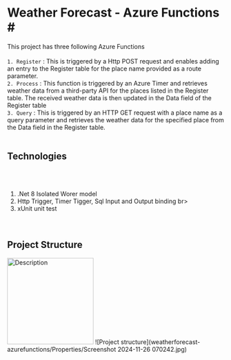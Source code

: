 # Weather Forecast  - Azure Functions <span>#</span>

This project has three following Azure Functions <br><br>
`1. Register` : This is triggered by a Http POST request and enables adding an entry to the Register table for the place name provided as a route parameter.<br>
`2. Process`  : This function is triggered by an Azure Timer and retrieves weather data from a third-party API for the places listed in the Register table. The received weather data is then updated in the Data field of the Register table<br>
`3. Query`    : This is triggered by an HTTP GET request with a place name as a query parameter and retrieves the weather data for the specified place from the Data field in the Register table.<br><br>
## Technologies
<br><br>
1. .Net 8 Isolated Worer model <br>  
2. Http Trigger, Timer Tigger, Sql Input and Output binding br>
3. xUnit unit test <br>
<br><br>
## Project Structure <br>
<img src="weatherforecast-azurefunctions/Properties/Screenshot 2024-11-26 070242.jpg" alt="Description" width="200"/>
![Project structure](weatherforecast-azurefunctions/Properties/Screenshot 2024-11-26 070242.jpg)






